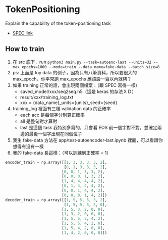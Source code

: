 # TokenPositioning
Explain the capability of the token-positioning task
* [SPEC link](https://docs.google.com/document/d/1bZbSScbywq1Tcj9qWRZXh08b6bYLAT8gqrcwni744Lk/edit#heading=h.uc1nrkgjomy8)


## How to train
1. 在 src 底下，run ```python3 main.py --task=autoenc-last --units=32 --max_epochs=1000 --mode=train --data_name=fake-data --batch_size=8```
2. ps: 上面是 toy data 的例子，因為只有八筆資料，所以要很大的 max_epoch，你平常跑 max_epochs 應該設一百以內就夠？
3. 如果 training 正常的話，會出現兩個檔案：（跟 SPEC 寫得一樣）
    * saved_model/xxx/seq2seq.h5（這是 keras 的存法ＸＤ）
    * result/xxx/training_log.txt
    * xxx = {data_name}_units={units}_seed={seed}
4. training_log 裡面有三種 validation data 的正確率
    * each acc 是每個字分別算正確率
    * all 是整句對才算對
    * last 是這個 task 我特別多寫的，只會看 EOS 前一個字對不對，並確定兩邊的最後一個字出現在同個位子
5. 我生 fake-data 方法在 app/test-autoencoder-last.ipynb 裡面，可以看跟你想得有沒有一樣
6. 我的 fake-data 長這樣：（可以訓練到正確率 = 1）
```python
encoder_train = np.array([[1, 3, 3, 3, 3, 2],
                          [0, 1, 3, 3, 3, 2], 
                         [0, 0, 1, 3, 3, 2],
                         [0, 0, 0, 1, 3, 2],
                         [1, 4, 4, 4, 4, 2],
                         [0, 1, 4, 4, 4, 2],
                         [0, 0, 1, 4, 4, 2],
                         [0, 0, 0, 1, 4, 2]])
decoder_train = np.array([[1, 5, 5, 5, 3, 2],
                          [1, 5, 5, 3, 2, 0], 
                         [1, 5, 3, 2, 0, 0],
                         [1, 3, 2, 0, 0, 0],
                         [1, 5, 5, 5, 4, 2],
                         [1, 5, 5, 4, 2, 0],
                         [1, 5, 4, 2, 0, 0],
                         [1, 4, 2, 0, 0, 0]])
```

